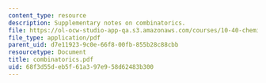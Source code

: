 ```yaml
---
content_type: resource
description: Supplementary notes on combinatorics.
file: https://ol-ocw-studio-app-qa.s3.amazonaws.com/courses/10-40-chemical-engineering-thermodynamics-fall-2003/68f3d55deb5f61a397e958d62483b300_combinatorics.pdf
file_type: application/pdf
parent_uid: d7e11923-9c0e-66f8-00fb-855b28c88cbb
resourcetype: Document
title: combinatorics.pdf
uid: 68f3d55d-eb5f-61a3-97e9-58d62483b300
---
```

